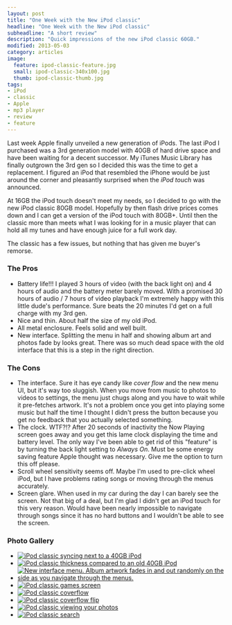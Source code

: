 ```yaml
---
layout: post
title: "One Week with the New iPod classic"
headline: "One Week with the New iPod classic"
subheadline: "A short review"
description: "Quick impressions of the new iPod classic 60GB."
modified: 2013-05-03
category: articles
image: 
  feature: ipod-classic-feature.jpg
  small: ipod-classic-340x100.jpg
  thumb: ipod-classic-thumb.jpg
tags: 
- iPod
- classic
- Apple
- mp3 player
- review
- feature
---
```


Last week Apple finally unveiled a new generation of iPods. The last iPod I purchased was a 3rd generation model with 40GB of hard drive space and have been waiting for a decent successor. My iTunes Music Library has finally outgrown the 3rd gen so I decided this was the time to get a replacement. I figured an iPod that resembled the iPhone would be just around the corner and pleasantly surprised when the *iPod touch* was announced.

At 16GB the iPod touch doesn't meet my needs, so I decided to go with the new iPod classic 80GB model. Hopefully by then flash drive prices comes down and I can get a version of the iPod touch with 80GB+. Until then the classic more than meets what I was looking for in a music player that can hold all my tunes and have enough juice for a full work day.

The classic has a few issues, but nothing that has given me buyer's remorse.

### The Pros

*	Battery life!!! I played 3 hours of video (with the back light on) and 4 hours of audio and the battery meter barely moved. With a promised 30 hours of audio / 7 hours of video playback I'm extremely happy with this little dude's performance. Sure beats the 20 minutes I'd get on a full charge with my 3rd gen.
*	Nice and thin. About half the size of my old iPod.
*	All metal enclosure. Feels solid and well built.
*	New interface. Splitting the menu in half and showing album art and photos fade by looks great. There was so much dead space with the old interface that this is a step in the right direction.

### The Cons

*	The interface. Sure it has eye candy like *cover flow* and the new menu UI, but it's way too sluggish. When you move from music to photos to videos to settings, the menu just chugs along and you have to wait while it pre-fetches artwork. It's not a problem once you get into playing some music but half the time I thought I didn't press the button because you get no feedback that you actually selected something.
*	The clock. WTF?!? After 20 seconds of inactivity the Now Playing screen goes away and you get this lame clock displaying the time and battery level. The only way I've been able to get rid of this "feature" is by turning the back light setting to *Always On*. Must be some energy saving feature Apple thought was necessary. Give me the option to turn this off please.
*	Scroll wheel sensitivity seems off. Maybe I'm used to pre-click wheel iPod, but I have problems rating songs or moving through the menus accurately.
*	Screen glare. When used in my car during the day I can barely see the screen. Not that big of a deal, but I'm glad I didn't get an iPod touch for this very reason. Would have been nearly impossible to navigate through songs since it has no hard buttons and I wouldn't be able to see the screen.

### Photo Gallery

<ul class="image-grid unstyled">
	<li><a href="{{ site.url }}/images/80.jpg"><img src="{{ site.url }}/images/80t.jpg" alt="iPod classic syncing next to a 40GB iPod"/></a></li>
	<li><a href="{{ site.url }}/images/81.jpg"><img src="{{ site.url }}/images/81t.jpg" alt="iPod classic thickness compared to an old 40GB iPod"/></a></li>
	<li><a href="{{ site.url }}/images/82.jpg"><img src="{{ site.url }}/images/82t.jpg" alt="New interface menu. Album artwork fades in and out randomly on the side as you navigate through the menus."/></a></li>
	<li><a href="{{ site.url }}/images/83.jpg"><img src="{{ site.url }}/images/83t.jpg" alt="iPod classic games screen"/></a></li>
	<li><a href="{{ site.url }}/images/84.jpg"><img src="{{ site.url }}/images/84t.jpg" alt="iPod classic coverflow"/></a></li>
	<li><a href="{{ site.url }}/images/85.jpg"><img src="{{ site.url }}/images/85t.jpg" alt="iPod classic coverflow flip"/></a></li>
	<li><a href="{{ site.url }}/images/86.jpg"><img src="{{ site.url }}/images/86t.jpg" alt="iPod classic viewing your photos"/></a></li>
	<li><a href="{{ site.url }}/images/87.jpg"><img src="{{ site.url }}/images/87t.jpg" alt="iPod classic search"/></a></li>
</ul>